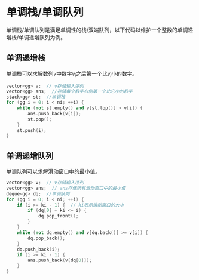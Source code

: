 # 单调栈/单调队列

单调栈/单调队列是满足单调性的栈/双端队列，以下代码以维护一个整数的单调递增栈/单调递增队列为例。

## 单调递增栈

单调栈可以求解数列$v$中数字$v_i$之后第一个比$v_i$小的数字。

```cpp
vector<gg> v;  // v存储输入序列
vector<gg> ans;  //存储每个数字右侧第一个比它小的数字
stack<gg> st;  //单调栈
for (gg i = 0; i < ni; ++i) {
    while (not st.empty() and v[st.top()] > v[i]) {
        ans.push_back(v[i]);
        st.pop();
    }
    st.push(i);
}
```

## 单调递增队列

单调队列可以求解滑动窗口中的最小值。

```cpp
vector<gg> v;  // v存储输入序列
vector<gg> ans;  // ans存储所有滑动窗口中的最小值
deque<gg> dq;  //单调队列
for (gg i = 0; i < ni; ++i) {
    if (i >= ki - 1) {  // ki表示滑动窗口的大小
        if (dq[0] + ki <= i) {
            dq.pop_front();
        }
    }
    while (not dq.empty() and v[dq.back()] >= v[i]) {
        dq.pop_back();
    }
    dq.push_back(i);
    if (i >= ki - 1) {
        ans.push_back(v[dq[0]]);
    }
}
```